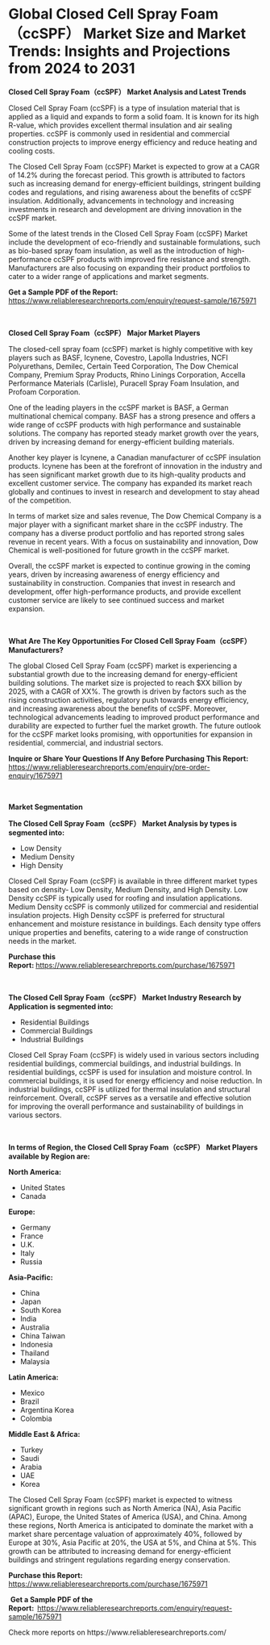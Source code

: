 <p><h1>Global Closed Cell Spray Foam（ccSPF） Market Size and Market Trends: Insights and Projections from 2024 to 2031</h1></p><p><strong>Closed Cell Spray Foam（ccSPF） Market Analysis and Latest Trends</strong></p>
<p><p>Closed Cell Spray Foam (ccSPF) is a type of insulation material that is applied as a liquid and expands to form a solid foam. It is known for its high R-value, which provides excellent thermal insulation and air sealing properties. ccSPF is commonly used in residential and commercial construction projects to improve energy efficiency and reduce heating and cooling costs.</p><p>The Closed Cell Spray Foam (ccSPF) Market is expected to grow at a CAGR of 14.2% during the forecast period. This growth is attributed to factors such as increasing demand for energy-efficient buildings, stringent building codes and regulations, and rising awareness about the benefits of ccSPF insulation. Additionally, advancements in technology and increasing investments in research and development are driving innovation in the ccSPF market.</p><p>Some of the latest trends in the Closed Cell Spray Foam (ccSPF) Market include the development of eco-friendly and sustainable formulations, such as bio-based spray foam insulation, as well as the introduction of high-performance ccSPF products with improved fire resistance and strength. Manufacturers are also focusing on expanding their product portfolios to cater to a wider range of applications and market segments.</p></p>
<p><strong>Get a Sample PDF of the Report:&nbsp;</strong> <a href="https://www.reliableresearchreports.com/enquiry/request-sample/1675971">https://www.reliableresearchreports.com/enquiry/request-sample/1675971</a></p>
<p>&nbsp;</p>
<p><strong>Closed Cell Spray Foam（ccSPF） Major Market Players</strong></p>
<p><p>The closed-cell spray foam (ccSPF) market is highly competitive with key players such as BASF, Icynene, Covestro, Lapolla Industries, NCFI Polyurethans, Demilec, Certain Teed Corporation, The Dow Chemical Company, Premium Spray Products, Rhino Linings Corporation, Accella Performance Materials (Carlisle), Puracell Spray Foam Insulation, and Profoam Corporation.</p><p>One of the leading players in the ccSPF market is BASF, a German multinational chemical company. BASF has a strong presence and offers a wide range of ccSPF products with high performance and sustainable solutions. The company has reported steady market growth over the years, driven by increasing demand for energy-efficient building materials.</p><p>Another key player is Icynene, a Canadian manufacturer of ccSPF insulation products. Icynene has been at the forefront of innovation in the industry and has seen significant market growth due to its high-quality products and excellent customer service. The company has expanded its market reach globally and continues to invest in research and development to stay ahead of the competition.</p><p>In terms of market size and sales revenue, The Dow Chemical Company is a major player with a significant market share in the ccSPF industry. The company has a diverse product portfolio and has reported strong sales revenue in recent years. With a focus on sustainability and innovation, Dow Chemical is well-positioned for future growth in the ccSPF market.</p><p>Overall, the ccSPF market is expected to continue growing in the coming years, driven by increasing awareness of energy efficiency and sustainability in construction. Companies that invest in research and development, offer high-performance products, and provide excellent customer service are likely to see continued success and market expansion.</p></p>
<p>&nbsp;</p>
<p><strong>What Are The Key Opportunities For Closed Cell Spray Foam（ccSPF） Manufacturers?</strong></p>
<p><p>The global Closed Cell Spray Foam (ccSPF) market is experiencing a substantial growth due to the increasing demand for energy-efficient building solutions. The market size is projected to reach $XX billion by 2025, with a CAGR of XX%. The growth is driven by factors such as the rising construction activities, regulatory push towards energy efficiency, and increasing awareness about the benefits of ccSPF. Moreover, technological advancements leading to improved product performance and durability are expected to further fuel the market growth. The future outlook for the ccSPF market looks promising, with opportunities for expansion in residential, commercial, and industrial sectors.</p></p>
<p><strong>Inquire or Share Your Questions If Any Before Purchasing This Report:</strong> <a href="https://www.reliableresearchreports.com/enquiry/pre-order-enquiry/1675971">https://www.reliableresearchreports.com/enquiry/pre-order-enquiry/1675971</a></p>
<p>&nbsp;</p>
<p><strong>Market Segmentation</strong></p>
<p><strong>The Closed Cell Spray Foam（ccSPF） Market Analysis by types is segmented into:</strong></p>
<p><ul><li>Low Density</li><li>Medium Density</li><li>High Density</li></ul></p>
<p><p>Closed Cell Spray Foam (ccSPF) is available in three different market types based on density- Low Density, Medium Density, and High Density. Low Density ccSPF is typically used for roofing and insulation applications. Medium Density ccSPF is commonly utilized for commercial and residential insulation projects. High Density ccSPF is preferred for structural enhancement and moisture resistance in buildings. Each density type offers unique properties and benefits, catering to a wide range of construction needs in the market.</p></p>
<p><strong>Purchase this Report:&nbsp;</strong><a href="https://www.reliableresearchreports.com/purchase/1675971">https://www.reliableresearchreports.com/purchase/1675971</a></p>
<p>&nbsp;</p>
<p><strong>The Closed Cell Spray Foam（ccSPF） Market Industry Research by Application is segmented into:</strong></p>
<p><ul><li>Residential Buildings</li><li>Commercial Buildings</li><li>Industrial Buildings</li></ul></p>
<p><p>Closed Cell Spray Foam (ccSPF) is widely used in various sectors including residential buildings, commercial buildings, and industrial buildings. In residential buildings, ccSPF is used for insulation and moisture control. In commercial buildings, it is used for energy efficiency and noise reduction. In industrial buildings, ccSPF is utilized for thermal insulation and structural reinforcement. Overall, ccSPF serves as a versatile and effective solution for improving the overall performance and sustainability of buildings in various sectors.</p></p>
<p>&nbsp;</p>
<p><strong>In terms of Region, the Closed Cell Spray Foam（ccSPF） Market Players available by Region are:</strong></p>
<p>
    <p> <strong> North America: </strong>
        <ul>
            <li>United States</li>
            <li>Canada</li>
        </ul>
        </p> 
    <p> <strong> Europe: </strong>
        <ul>
            <li>Germany</li>
            <li>France</li>
            <li>U.K.</li>
            <li>Italy</li>
            <li>Russia</li>
        </ul>
        </p> 
    <p> <strong> Asia-Pacific: </strong>
        <ul>
            <li>China</li>
            <li>Japan</li>
            <li>South Korea</li>
            <li>India</li>
            <li>Australia</li>
            <li>China Taiwan</li>
            <li>Indonesia</li>
            <li>Thailand</li>
            <li>Malaysia</li>
        </ul>
        </p> 
    <p> <strong> Latin America: </strong>
        <ul>
            <li>Mexico</li>
            <li>Brazil</li>
            <li>Argentina Korea</li>
            <li>Colombia</li>
        </ul>
        </p> 
    <p> <strong> Middle East & Africa: </strong>
        <ul>
            <li>Turkey</li>
            <li>Saudi</li>
            <li>Arabia</li>
            <li>UAE</li>
            <li>Korea</li>
        </ul>
    </p>
    </p>
<p><p>The Closed Cell Spray Foam (ccSPF) market is expected to witness significant growth in regions such as North America (NA), Asia Pacific (APAC), Europe, the United States of America (USA), and China. Among these regions, North America is anticipated to dominate the market with a market share percentage valuation of approximately 40%, followed by Europe at 30%, Asia Pacific at 20%, the USA at 5%, and China at 5%. This growth can be attributed to increasing demand for energy-efficient buildings and stringent regulations regarding energy conservation.</p></p>
<p><strong>Purchase this Report: </strong><a href="https://www.reliableresearchreports.com/purchase/1675971">https://www.reliableresearchreports.com/purchase/1675971</a></p>
<p>&nbsp;<strong>Get a Sample PDF of the Report:&nbsp;&nbsp;</strong><a href="https://www.reliableresearchreports.com/enquiry/request-sample/1675971">https://www.reliableresearchreports.com/enquiry/request-sample/1675971</a></p>
<p><strong></strong></p>
<p>Check more reports on https://www.reliableresearchreports.com/</p>
